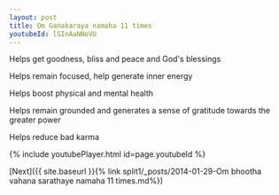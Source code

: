 ```yaml
---
layout: post
title: Om Ganakaraya namaha 11 times
youtubeId: lSInAaNNoVU
---
```

 
 
Helps get goodness, bliss and peace and God's blessings
 
Helps remain focused, help generate inner energy 
 
Helps boost physical and mental health 
 
Helps remain grounded and generates a sense of gratitude towards the greater power 
 
Helps reduce bad karma
 
 
 
 


{% include youtubePlayer.html id=page.youtubeId %}
 
[Next]({{ site.baseurl }}{% link  split1/_posts/2014-01-29-Om bhootha vahana sarathaye namaha 11 times.md%})
 
